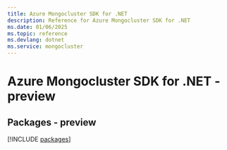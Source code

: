 ```yaml
---
title: Azure Mongocluster SDK for .NET
description: Reference for Azure Mongocluster SDK for .NET
ms.date: 01/06/2025
ms.topic: reference
ms.devlang: dotnet
ms.service: mongocluster
---
```

# Azure Mongocluster SDK for .NET - preview
## Packages - preview
[!INCLUDE [packages](mongocluster-index.md)]